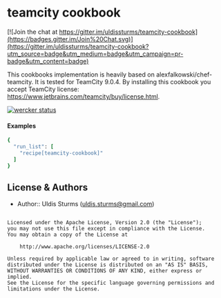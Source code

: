 # teamcity cookbook

[![Join the chat at https://gitter.im/uldissturms/teamcity-cookbook](https://badges.gitter.im/Join%20Chat.svg)](https://gitter.im/uldissturms/teamcity-cookbook?utm_source=badge&utm_medium=badge&utm_campaign=pr-badge&utm_content=badge)

This cookbooks implementation is heavily based on alexfalkowski/chef-teamcity. It is tested for TeamCity 9.0.4.
By installing this cookbook you accept TeamCity license: https://www.jetbrains.com/teamcity/buy/license.html.

[![wercker status](https://app.wercker.com/status/e4bba5327f40e86c5b3a530ff06d0079/m "wercker status")](https://app.wercker.com/project/bykey/e4bba5327f40e86c5b3a530ff06d0079)

#### Examples
```ruby
{
  "run_list": [
    "recipe[teamcity-cookbook]"
  ]
}
```

License & Authors
-----------------
- Author:: Uldis Sturms (<uldis.sturms@gmail.com>)

```text

Licensed under the Apache License, Version 2.0 (the "License");
you may not use this file except in compliance with the License.
You may obtain a copy of the License at

    http://www.apache.org/licenses/LICENSE-2.0

Unless required by applicable law or agreed to in writing, software
distributed under the License is distributed on an "AS IS" BASIS,
WITHOUT WARRANTIES OR CONDITIONS OF ANY KIND, either express or implied.
See the License for the specific language governing permissions and
limitations under the License.
```
